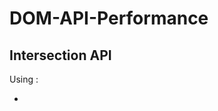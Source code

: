 # DOM-API-Performance

## Intersection API
Using : 
- <Template> for containing a small subset of html tags in memory for performance
- Intersection API to load chunks of data (dummy data) and populate into the DOM

